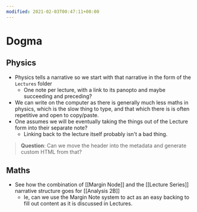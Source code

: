 ```yaml
---
modified: 2021-02-03T00:47:11+00:00
---
```


# Dogma

## Physics
- Physics tells a narrative so we start with that narrative in the form of the `Lectures` folder
	- One note per lecture, with a link to its panopto and maybe succeeding and preceding?
- We can write on the computer as there is generally much less maths in physics, which is the slow thing to type, and that which there is is often repetitive and open to copy/paste.
- One assumes we will be eventually taking the things out of the Lecture form into their separate note?
	- Linking back to the lecture itself probably isn't a bad thing.

> **Question**: Can we move the header into the metadata and generate custom HTML from that?

## Maths

- See how the combination of [[Margin Node]] and the [[Lecture Series]] narrative structure goes for [[Analysis 2B]]
  - Ie, can we use the Margin Note system to act as an easy backing to fill out content as it is discussed in Lectures.